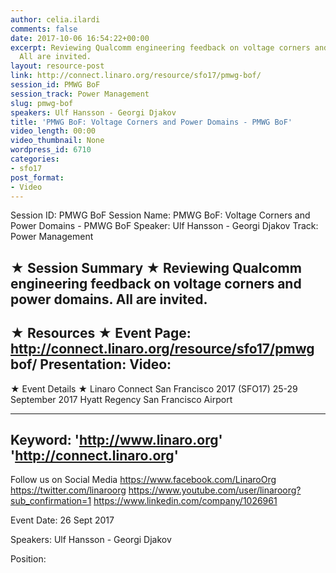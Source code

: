 ```yaml
---
author: celia.ilardi
comments: false
date: 2017-10-06 16:54:22+00:00
excerpt: Reviewing Qualcomm engineering feedback on voltage corners and power domains.
  All are invited.
layout: resource-post
link: http://connect.linaro.org/resource/sfo17/pmwg-bof/
session_id: PMWG BoF
session_track: Power Management
slug: pmwg-bof
speakers: Ulf Hansson - Georgi Djakov
title: 'PMWG BoF: Voltage Corners and Power Domains - PMWG BoF'
video_length: 00:00
video_thumbnail: None
wordpress_id: 6710
categories:
- sfo17
post_format:
- Video
---
```


Session ID: PMWG BoF
Session Name: PMWG BoF: Voltage Corners and Power Domains - PMWG BoF
Speaker: Ulf Hansson - Georgi Djakov
Track: Power Management


★ Session Summary ★
Reviewing Qualcomm engineering feedback on voltage corners and power domains. All are invited.
---------------------------------------------------
★ Resources ★
Event Page: http://connect.linaro.org/resource/sfo17/pmwg bof/
Presentation: 
Video: 
 ---------------------------------------------------

★ Event Details ★
Linaro Connect San Francisco 2017 (SFO17)
25-29 September 2017
Hyatt Regency San Francisco Airport

---------------------------------------------------
Keyword: 
'http://www.linaro.org'
'http://connect.linaro.org'
---------------------------------------------------
Follow us on Social Media
https://www.facebook.com/LinaroOrg
https://twitter.com/linaroorg
https://www.youtube.com/user/linaroorg?sub_confirmation=1
https://www.linkedin.com/company/1026961

Event Date: 26 Sept 2017

Speakers: Ulf Hansson - Georgi Djakov

Position: 
